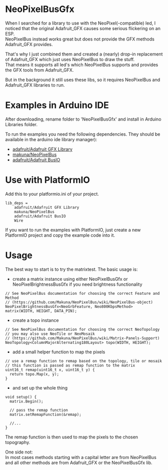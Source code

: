 NeoPixelBusGfx
===============

When I searched for a library to use with the NeoPixel(-compatible) led, I noticed that the original Adafruit_GFX causes some serious flickering on an ESP.  
NeoPixelBus instead works great but does not provide the GFX methods Adafruit_GFX provides.

That's why I just combined them and created a (nearly) drop-in replacement of Adafruit_GFX which just uses NeoPixelBus to draw the stuff.  
That means it supports all led's which NeoPixelBus supports and provides the GFX tools from Adafruit_GFX.

But in the background it still uses these libs, so it requires NeoPixelBus and Adafruit_GFX libraries to run.

# Examples in Arduino IDE

After downloading, rename folder to 'NeoPixelBusGfx' and install in Arduino Libraries folder.

To run the examples you need the following dependencies. They should be available in the arduino ide library manager):
* [adafruit/Adafruit GFX Library](https://github.com/adafruit/Adafruit-GFX-Library)
* [makuna/NeoPixelBus](https://github.com/Makuna/NeoPixelBus)
* [adafruit/Adafruit BusIO](https://github.com/adafruit/Adafruit_BusIO)


# Use with PlatformIO

Add this to your platformio.ini of your project.
```
lib_deps = 
	adafruit/Adafruit GFX Library
	makuna/NeoPixelBus
	adafruit/Adafruit BusIO
    Wire
```

If you want to run the examples with PlatformIO, just create a new PlatformIO project and copy the example code into it.

# Usage

The best way to start is to try the matrixtest.
The basic usage is:
* create a matrix instance using either NeoPixelBusGfx or NeoPixelBrightnessBusGfx if you need brightness functionality
```
// See NeoPixelBus documentation for choosing the correct Feature and Method
// (https://github.com/Makuna/NeoPixelBus/wiki/NeoPixelBus-object)
NeoPixelBrightnessBusGfx<NeoGrbFeature, Neo800KbpsMethod> matrix(WIDTH, HEIGHT, DATA_PIN);
```
* create a topo instance
```
// See NeoPixelBus documentation for choosing the correct NeoTopology
// you may also use NeoTile or NeoMosaik 
// (https://github.com/Makuna/NeoPixelBus/wiki/Matrix-Panels-Support)
NeoTopology<ColumnMajorAlternating180Layout> topo(WIDTH, HEIGHT);
```
* add a small helper function to map the pixels
```
// use a remap function to remap based on the topology, tile or mosaik
// this function is passed as remap function to the matrix
uint16_t remap(uint16_t x, uint16_t y) {
  return topo.Map(x, y);
}
```
* and set up the whole thing
```
void setup() {
  matrix.Begin();

  // pass the remap function
  matrix.setRemapFunction(&remap);

  //...
}
```
The remap function is then used to map the pixels to the chosen topography.  

One side not:  
In most cases methods starting with a capital letter are from NeoPixelBus and all other methods are from Adafruit_GFX or the NeoPixelBusGfx lib.
